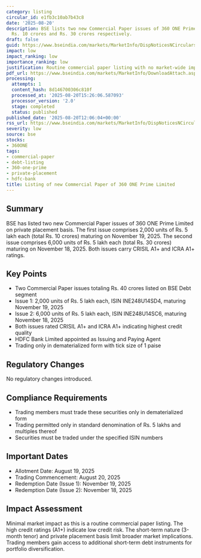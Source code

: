 ```yaml
---
category: listing
circular_id: e1fb3c10ab7b43c8
date: '2025-08-20'
description: BSE lists two new Commercial Paper issues of 360 ONE Prime Limited worth
  Rs. 10 crores and Rs. 30 crores respectively.
draft: false
guid: https://www.bseindia.com/markets/MarketInfo/DispNoticesNCirculars.aspx?Noticeid={36997E87-BF2D-4449-9598-8AE2F34E3CA6}&noticeno=20250820-37&dt=08/20/2025&icount=37&totcount=53&flag=0
impact: low
impact_ranking: low
importance_ranking: low
justification: Routine commercial paper listing with no market-wide implications
pdf_url: https://www.bseindia.com/markets/MarketInfo/DownloadAttach.aspx?id=20250820-37&attachedId=
processing:
  attempts: 1
  content_hash: 8d146700306c810f
  processed_at: '2025-08-20T15:26:06.587093'
  processor_version: '2.0'
  stage: completed
  status: published
published_date: '2025-08-20T12:06:04+00:00'
rss_url: https://www.bseindia.com/markets/MarketInfo/DispNoticesNCirculars.aspx?Noticeid={36997E87-BF2D-4449-9598-8AE2F34E3CA6}&noticeno=20250820-37&dt=08/20/2025&icount=37&totcount=53&flag=0
severity: low
source: bse
stocks:
- 360ONE
tags:
- commercial-paper
- debt-listing
- 360-one-prime
- private-placement
- hdfc-bank
title: Listing of new Commercial Paper of 360 ONE Prime Limited
---
```


## Summary

BSE has listed two new Commercial Paper issues of 360 ONE Prime Limited on private placement basis. The first issue comprises 2,000 units of Rs. 5 lakh each (total Rs. 10 crores) maturing on November 19, 2025. The second issue comprises 6,000 units of Rs. 5 lakh each (total Rs. 30 crores) maturing on November 18, 2025. Both issues carry CRISIL A1+ and ICRA A1+ ratings.

## Key Points

- Two Commercial Paper issues totaling Rs. 40 crores listed on BSE Debt segment
- Issue 1: 2,000 units of Rs. 5 lakh each, ISIN INE248U14SD4, maturing November 19, 2025
- Issue 2: 6,000 units of Rs. 5 lakh each, ISIN INE248U14SC6, maturing November 18, 2025
- Both issues rated CRISIL A1+ and ICRA A1+ indicating highest credit quality
- HDFC Bank Limited appointed as Issuing and Paying Agent
- Trading only in dematerialized form with tick size of 1 paise

## Regulatory Changes

No regulatory changes introduced.

## Compliance Requirements

- Trading members must trade these securities only in dematerialized form
- Trading permitted only in standard denomination of Rs. 5 lakhs and multiples thereof
- Securities must be traded under the specified ISIN numbers

## Important Dates

- Allotment Date: August 19, 2025
- Trading Commencement: August 20, 2025
- Redemption Date (Issue 1): November 19, 2025
- Redemption Date (Issue 2): November 18, 2025

## Impact Assessment

Minimal market impact as this is a routine commercial paper listing. The high credit ratings (A1+) indicate low credit risk. The short-term nature (3-month tenor) and private placement basis limit broader market implications. Trading members gain access to additional short-term debt instruments for portfolio diversification.